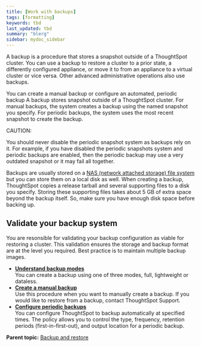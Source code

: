 ```yaml
---
title: [Work with backups]
tags: [formatting]
keywords: tbd
last_updated: tbd
summary: "blerg"
sidebar: mydoc_sidebar
---
```

A backup is a procedure that stores a snapshot outside of a ThoughtSpot cluster. You can use a backup to restore a cluster to a prior state, a differently configured appliance, or move it to from an appliance to a virtual cluster or vice versa. Other advanced administrative operations also use backups.

You can create a manual backup or configure an automated, periodic backup A backup stores snapshot outside of a ThoughtSpot cluster. For manual backups, the system creates a backup using the named snapshot you specify. For periodic backups, the system uses the most recent snapshot to create the backup.

CAUTION:

You should never disable the periodic snapshot system as backups rely on it. For example, if you have disabled the periodic snapshots system and periodic backups are enabled, then the periodic backup may use a very outdated snapshot or it may fail all together.

Backups are usually stored on a [NAS \(network attached storage\) file system](../setup/NAS_mount.html#) but you can store them on a local disk as well. When creating a backup, ThoughtSpot copies a release tarball and several supporting files to a disk you specify. Storing these supporting files takes about 5 GB of extra space beyond the backup itself. So, make sure you have enough disk space before backing up.

## Validate your backup system

You are resonsible for validating your backup configuration as viable for restoring a cluster. This validation ensures the storage and backup format are at the level you required. Best practice is to maintain multiple backup images.

-   **[Understand backup modes](../../admin/backup_restore/backup_modes.html)**  
You can create a backup using one of three modes, full, lightweight or dataless.
-   **[Create a manual backup](../../admin/backup_restore/take_backup.html)**  
Use this procedure when you want to manually create a backup. If you would like to restore from a backup, contact ThoughtSpot Support.
-   **[Configure periodic backups](../../admin/backup_restore/configure_backup.html)**  
You can configure ThoughtSpot to backup automatically at specified times. The policy allows you to control the type, frequency, retention periods \(first-in-first-out\), and output location for a periodic backup.

**Parent topic:** [Backup and restore](../../admin/backup_restore/intro_backup_restore.html)
